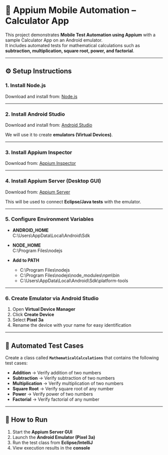 # 📱 Appium Mobile Automation – Calculator App

This project demonstrates **Mobile Test Automation using Appium** with a sample Calculator App on an Android emulator.  
It includes automated tests for mathematical calculations such as **subtraction, multiplication, square root, power, and factorial**.

---

## ⚙️ Setup Instructions

### 1. Install Node.js
Download and install from: [Node.js](https://nodejs.org)

---

### 2. Install Android Studio
Download and install from: [Android Studio](https://developer.android.com/studio)  

We will use it to create **emulators (Virtual Devices)**.

---

### 3. Install Appium Inspector
Download from: [Appium Inspector](https://github.com/appium/appium-inspector/releases/download/v2023.3.1/Appium-Inspector-windows-2023.3.1.exe)  

---

### 4. Install Appium Server (Desktop GUI)
Download from: [Appium Server](https://github.com/appium/appium-desktop/releases/download/v1.22.3-4/Appium-Server-GUI-windows-1.22.3-4.exe) 

This will be used to connect **Eclipse/Java tests** with the emulator.

---

### 5. Configure Environment Variables

- **ANDROID_HOME**  
C:\Users<YourUser>\AppData\Local\Android\Sdk


- **NODE_HOME**  
C:\Program Files\nodejs


- **Add to PATH**  
  - C:\Program Files\nodejs
  - C:\Program Files\nodejs\node_modules\npm\bin
  - C:\Users<YourUser>\AppData\Local\Android\Sdk\platform-tools

---

### 6. Create Emulator via Android Studio

1. Open **Virtual Device Manager**  
2. Click **Create Device**  
3. Select **Pixel 3a**  
4. Rename the device with your name for easy identification

---
## 🧮 Automated Test Cases

Create a class called **`MathematicalCalculations`** that contains the following test cases:

- **Addition** → Verify addition of two numbers 
- **Subtraction** → Verify subtraction of two numbers  
- **Multiplication** → Verify multiplication of two numbers  
- **Square Root** → Verify square root of any number  
- **Power** → Verify power of two numbers  
- **Factorial** → Verify factorial of any number  

---

## 🚀 How to Run

1. Start the **Appium Server GUI**  
2. Launch the **Android Emulator (Pixel 3a)**  
3. Run the test class from **Eclipse/IntelliJ**  
4. View execution results in the **console**



